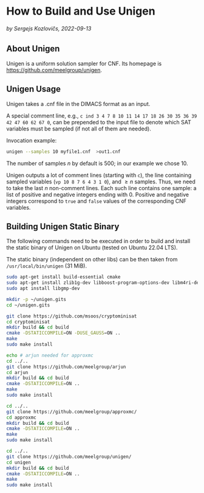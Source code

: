 # How to Build and Use Unigen

###### by Sergejs Kozlovičs, 2022-09-13

## About Unigen

Unigen is a uniform solution sampler for CNF. Its homepage is https://github.com/meelgroup/unigen.

## Unigen Usage

Unigen takes a .cnf file in the DIMACS format as an input. 

A special comment line, e.g.,  `c ind 3 4 7 8 10 11 14 17 18 26 30 35 36 39 42 47 60 62 67 0`, can be prepended to the input file to denote which SAT variables must be sampled (if not all of them are needed).

Invocation example:

```bash
unigen --samples 10 myfile1.cnf  >out1.cnf
```

The number of samples $n$ by default is 500; in our example we chose 10.

Unigen outputs a lot of comment lines (starting with `c`), the line containing sampled variables (`vp 10 8 7 6 4 3 1 0`), and $\geq n$ samples. Thus, we need to take the last $n$ non-comment lines. Each such line contains one sample: a list of positive and negative integers ending with 0. Positive and negative integers correspond to `true` and `false` values of the corresponding CNF variables.

## Building Unigen Static Binary

The following commands need to be executed in order to build and install the static binary of Unigen on Ubuntu (tested on Ubuntu 22.04 LTS).

The static binary (independent on other libs) can be then taken from `/usr/local/bin/unigen` (31 MiB).

```bash
sudo apt-get install build-essential cmake
sudo apt-get install zlib1g-dev libboost-program-options-dev libm4ri-dev
sudo apt install libgmp-dev

mkdir -p ~/unigen.gits
cd ~/unigen.gits

git clone https://github.com/msoos/cryptominisat
cd cryptominisat
mkdir build && cd build
cmake -DSTATICCOMPILE=ON -DUSE_GAUSS=ON ..
make
sudo make install

echo # arjun needed for approxmc
cd ../..
git clone https://github.com/meelgroup/arjun
cd arjun
mkdir build && cd build
cmake -DSTATICCOMPILE=ON ..
make
sudo make install

cd ../..
git clone https://github.com/meelgroup/approxmc/
cd approxmc
mkdir build && cd build
cmake -DSTATICCOMPILE=ON ..
make
sudo make install

cd ../..
git clone https://github.com/meelgroup/unigen/
cd unigen
mkdir build && cd build
cmake -DSTATICCOMPILE=ON ..
make
sudo make install
```
